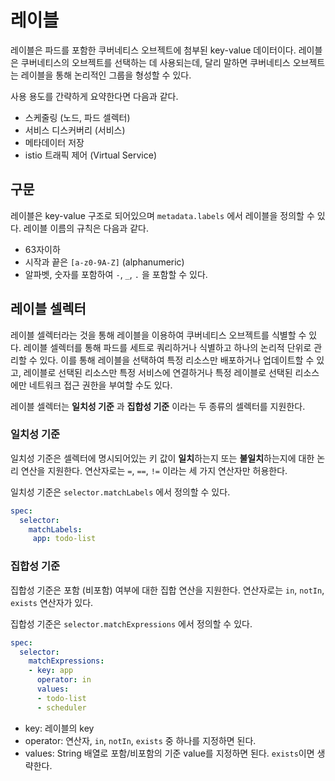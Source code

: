 # 레이블

레이블은 파드를 포함한 쿠버네티스 오브젝트에 첨부된 key-value 데이터이다. 레이블은 쿠버네티스의 오브젝트를 선택하는 데 사용되는데, 달리 말하면 쿠버네티스 오브젝트는 레이블을 통해 논리적인 그룹을 형성할 수 있다. 

사용 용도를 간략하게 요약한다면 다음과 같다.

* 스케줄링 (노드, 파드 셀렉터)
* 서비스 디스커버리 (서비스)
* 메타데이터 저장
* istio 트래픽 제어 (Virtual Service)



## 구문

레이블은 key-value 구조로 되어있으며 `metadata.labels` 에서 레이블을 정의할 수 있다. 레이블 이름의 규칙은 다음과 같다.

* 63자이하
* 시작과 끝은 `[a-z0-9A-Z]` (alphanumeric)
* 알파벳, 숫자를 포함하여 `-`, `_`, `.` 을 포함할 수 있다.





## 레이블 셀렉터

레이블 셀렉터라는 것을 통해 레이블을 이용하여 쿠버네티스 오브젝트를 식별할 수 있다. 레이블 셀렉터를 통해 파드를 세트로 쿼리하거나 식별하고 하나의 논리적 단위로 관리할 수 있다. 이를 통해 레이블을 선택하여 특정 리소스만 배포하거나 업데이트할 수 있고, 레이블로 선택된 리소스만 특정 서비스에 연결하거나 특정 레이블로 선택된 리소스에만 네트워크 접근 권한을 부여할 수도 있다. 

레이블 셀렉터는 **일치성 기준** 과 **집합성 기준** 이라는 두 종류의 셀렉터를 지원한다.



### 일치성 기준

일치성 기준은 셀렉터에 명시되어있는 키 값이 **일치**하는지 또는 **불일치**하는지에 대한 논리 연산을 지원한다. 연산자로는 `=`, `==`, `!=` 이라는 세 가지 연산자만 허용한다. 

일치성 기준은 `selector.matchLabels` 에서 정의할 수 있다.

```yaml
spec:
  selector:
    matchLabels:
     app: todo-list
```



### 집합성 기준

집합성 기준은 포함 (비포함) 여부에 대한 집합 연산을 지원한다. 연산자로는 `in`, `notIn`, `exists` 연산자가 있다.

집합성 기준은 `selector.matchExpressions` 에서 정의할 수 있다.

```yaml
spec:
  selector:
    matchExpressions:
    - key: app
      operator: in
      values:
      - todo-list
      - scheduler
```

* key: 레이블의 key
* operator: 연산자, `in`, `notIn`, `exists` 중 하나를 지정하면 된다.
* values: String 배열로 포함/비포함의 기준 value를 지정하면 된다. `exists`이면 생략한다. 

